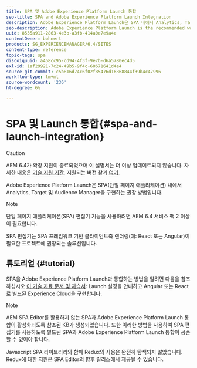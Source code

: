 ```yaml
---
title: SPA 및 Adobe Experience Platform Launch 통합
seo-title: SPA and Adobe Experience Platform Launch Integration
description: Adobe Experience Platform Launch은 SPA 내에서 Analytics, Target 및 Audience Manager을 구현하는 권장 방법입니다.
seo-description: Adobe Experience Platform Launch is the recommended way to implement Analytics, Target, and Audience Manager within SPAs.
uuid: 8535a911-2863-4e3b-a3fb-414a0e7e9a4e
contentOwner: bohnert
products: SG_EXPERIENCEMANAGER/6.4/SITES
content-type: reference
topic-tags: spa
discoiquuid: a458cc95-cd94-4f3f-9e7b-d6a5780ec4d5
exl-id: 1af29921-7c24-49b5-9f4c-60671641d4e4
source-git-commit: c5b816d74c6f02f85476d16868844f39b4c47996
workflow-type: tm+mt
source-wordcount: '236'
ht-degree: 6%

---
```


# SPA 및 Launch 통합{#spa-and-launch-integration}

>[!CAUTION]
>
>AEM 6.4가 확장 지원이 종료되었으며 이 설명서는 더 이상 업데이트되지 않습니다. 자세한 내용은 [기술 지원 기간](https://helpx.adobe.com/kr/support/programs/eol-matrix.html). 지원되는 버전 찾기 [여기](https://experienceleague.adobe.com/docs/).

Adobe Experience Platform Launch은 SPA(단일 페이지 애플리케이션) 내에서 Analytics, Target 및 Audience Manager을 구현하는 권장 방법입니다.

>[!NOTE]
>
>단일 페이지 애플리케이션(SPA) 편집기 기능을 사용하려면 AEM 6.4 서비스 팩 2 이상이 필요합니다.
>
>SPA 편집기는 SPA 프레임워크 기반 클라이언트측 렌더링(예: React 또는 Angular)이 필요한 프로젝트에 권장되는 솔루션입니다.

## 튜토리얼 {#tutorial}

SPA을 Adobe Experience Platform Launch과 통합하는 방법을 알려면 다음을 참조하십시오 [이 기술 자료 문서 및 자습서](https://helpx.adobe.com/experience-manager/kt/integration/using/launch-reference-architecture-SPA-tutorial-implement.html): Launch 설정을 안내하고 Angular 또는 React로 빌드된 Experience Cloud을 구현합니다.

>[!NOTE]
>
>AEM SPA Editor를 활용하지 않는 SPA과 Adobe Experience Platform Launch 통합이 활성화되도록 참조된 KB가 생성되었습니다. 또한 이러한 방법을 사용하여 SPA 편집기를 사용하도록 빌드된 SPA과 Adobe Experience Platform Launch 통합이 공존할 수 있어야 합니다.
>
>Javascript SPA 라이브러리와 함께 Redux의 사용은 완전히 탐색되지 않았습니다. Redux에 대한 지원은 SPA Editor의 향후 릴리스에서 제공될 수 있습니다.
